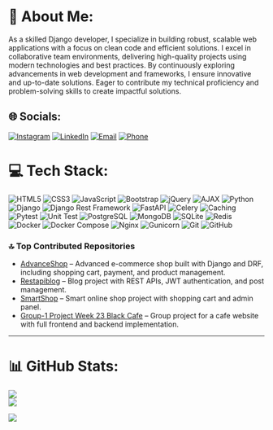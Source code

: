 # 💫 About Me:
As a skilled Django developer, I specialize in building robust, scalable web applications with a focus on clean code and efficient solutions. I excel in collaborative team environments, delivering high-quality projects using modern technologies and best practices. By continuously exploring advancements in web development and frameworks, I ensure innovative and up-to-date solutions. Eager to contribute my technical proficiency and problem-solving skills to create impactful solutions.


## 🌐 Socials:
[![Instagram](https://img.shields.io/badge/Instagram-%23E4405F.svg?logo=Instagram&logoColor=white)](https://instagram.com/mahdi_nabi_7) 
[![LinkedIn](https://img.shields.io/badge/LinkedIn-%230077B5.svg?logo=linkedin&logoColor=white)](https://linkedin.com/in/mahdi-nabi) 
[![Email](https://img.shields.io/badge/Email-D14836?logo=gmail&logoColor=white)](mailto:mahdi.nabikhan@gmail.com) 
[![Phone](https://img.shields.io/badge/Phone-%2B989386819301-25D366?style=for-the-badge&logo=whatsapp&logoColor=white)](tel:+989386819301)



# 💻 Tech Stack:
![HTML5](https://img.shields.io/badge/HTML5-%23E34F26.svg?style=for-the-badge&logo=html5&logoColor=white) 
![CSS3](https://img.shields.io/badge/CSS3-%231572B6.svg?style=for-the-badge&logo=css3&logoColor=white) 
![JavaScript](https://img.shields.io/badge/JavaScript-%23323330.svg?style=for-the-badge&logo=javascript&logoColor=%23F7DF1E) 
![Bootstrap](https://img.shields.io/badge/Bootstrap-7952B3?style=for-the-badge&logo=bootstrap&logoColor=white) 
![jQuery](https://img.shields.io/badge/jQuery-0769AD?style=for-the-badge&logo=jquery&logoColor=white) 
![AJAX](https://img.shields.io/badge/AJAX-0085CA?style=for-the-badge&logo=windows-terminal&logoColor=white) 
![Python](https://img.shields.io/badge/Python-3670A0?style=for-the-badge&logo=python&logoColor=ffdd54) 
![Django](https://img.shields.io/badge/Django-%23092E20.svg?style=for-the-badge&logo=django&logoColor=white) 
![Django Rest Framework](https://img.shields.io/badge/Django%20Rest%20Framework-1E90FF?style=for-the-badge&logo=django&logoColor=white) 
![FastAPI](https://img.shields.io/badge/FastAPI-009688?style=for-the-badge&logo=fastapi&logoColor=white) 
![Celery](https://img.shields.io/badge/Celery-%2300C7B7.svg?style=for-the-badge&logo=celery&logoColor=white) 
![Caching](https://img.shields.io/badge/Caching-%2300A6D6.svg?style=for-the-badge&logo=databricks&logoColor=white) 
![Pytest](https://img.shields.io/badge/Pytest-0A9EDC?style=for-the-badge&logo=pytest&logoColor=white) 
![Unit Test](https://img.shields.io/badge/Unit%20Test-FF6600?style=for-the-badge&logo=python&logoColor=white) 
![PostgreSQL](https://img.shields.io/badge/PostgreSQL-%23316192.svg?style=for-the-badge&logo=postgresql&logoColor=white) 
![MongoDB](https://img.shields.io/badge/MongoDB-%234ea94b.svg?style=for-the-badge&logo=mongodb&logoColor=white) 
![SQLite](https://img.shields.io/badge/SQLite-%2307405e.svg?style=for-the-badge&logo=sqlite&logoColor=white) 
![Redis](https://img.shields.io/badge/Redis-%23DD0031.svg?style=for-the-badge&logo=redis&logoColor=white) 
![Docker](https://img.shields.io/badge/Docker-%230db7ed.svg?style=for-the-badge&logo=docker&logoColor=white) 
![Docker Compose](https://img.shields.io/badge/Docker%20Compose-2496ED?style=for-the-badge&logo=docker&logoColor=white) 
![Nginx](https://img.shields.io/badge/Nginx-%23009639.svg?style=for-the-badge&logo=nginx&logoColor=white) 
![Gunicorn](https://img.shields.io/badge/Gunicorn-%298729.svg?style=for-the-badge&logo=gunicorn&logoColor=white) 
![Git](https://img.shields.io/badge/Git-%23F05033.svg?style=for-the-badge&logo=git&logoColor=white) 
![GitHub](https://img.shields.io/badge/GitHub-%23121011.svg?style=for-the-badge&logo=github&logoColor=white) 



### 🔝 Top Contributed Repositories
- [AdvanceShop](https://github.com/mahdi-nabikhan/AdvanceShop) – Advanced e-commerce shop built with Django and DRF, including shopping cart, payment, and product management.
- [Restapiblog](https://github.com/mahdi-nabikhan/Restapiblog) – Blog project with REST APIs, JWT authentication, and post management.
- [SmartShop](https://github.com/mahdi-nabikhan/smartshop) – Smart online shop project with shopping cart and admin panel.
- [Group-1 Project Week 23 Black Cafe](https://github.com/mahdi-nabikhan/group-1-project-week-23-black-cafe) – Group project for a cafe website with full frontend and backend implementation.


---
# 📊 GitHub Stats:
![](https://github-readme-stats.vercel.app/api?username=mahdi-nabikhan&theme=dark&hide_border=false&include_all_commits=false&count_private=false)<br/>
![](https://nirzak-streak-stats.vercel.app/?user=mahdi-nabikhan&theme=dark&hide_border=false)<br/>

[![](https://visitcount.itsvg.in/api?id=mahdi-nabikhan&icon=0&color=0)](https://visitcount.itsvg.in)

<!-- Proudly created with GPRM ( https://gprm.itsvg.in ) -->
